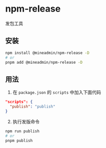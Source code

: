 # npm-release
发包工具

## 安装

```bash
npm install @mineadmin/npm-release -D
# or
pnpm add @mineadmin/npm-release -D
```

## 用法

1. 在 `package.json` 的 `scripts` 中加入下面代码

```json
"scripts": {
  "publish": "publish"
}
```

2. 执行发版命令

```bash
npm run publish
# or
pnpm publish
```